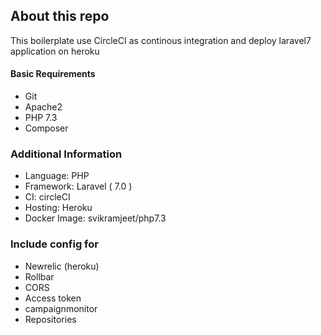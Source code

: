## About this repo

This boilerplate use CircleCI as continous integration and deploy laravel7 application on heroku

#### Basic Requirements
  * Git
  * Apache2
  * PHP 7.3
  * Composer
  
### Additional Information
- Language: PHP
- Framework: Laravel ( 7.0 )
- CI: circleCI
- Hosting: Heroku
- Docker Image: svikramjeet/php7.3


### Include config for
- Newrelic (heroku)
- Rollbar
- CORS  
- Access token
- campaignmonitor
- Repositories
